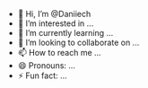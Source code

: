 - 👋 Hi, I’m @Daniiech
- 👀 I’m interested in ...
- 🌱 I’m currently learning ...
- 💞️ I’m looking to collaborate on ...
- 📫 How to reach me ...
- 😄 Pronouns: ...
- ⚡ Fun fact: ...

<!---
Daniiech/Daniiech is a ✨ special ✨ repository because its `README.md` (this file) appears on your GitHub profile.
You can click the Preview link to take a look at your changes.
--->
